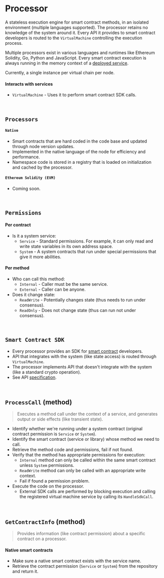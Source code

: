 # Processor

A stateless execution engine for smart contract methods, in an isolated environment (multiple languages supported). The processor retains no knowledge of the system around it. Every API it provides to smart contract developers is routed to the `VirtualMachine` controlling the execution process.

Multiple processors exist in various languages and runtimes like Ethereum Solidity, Go, Python and JavaScript. Every smart contract execution is always running in the memory context of a [deployed service](../../terminology.md).

Currently, a single instance per virtual chain per node.

#### Interacts with services

* `VirtualMachine` - Uses it to perform smart contract SDK calls.

&nbsp;
## `Processors`

#### `Native`
* Smart contracts that are hard coded in the code base and updated through node version updates.
* Implemented in the native language of the node for efficiency and performance.
* Namespace code is stored in a registry that is loaded on initialization and cached by the processor.

#### `Ethereum Solidity (EVM)`
* Coming soon.

&nbsp;
## `Permissions`

#### Per contract
* Is it a system service:
  * `Service` - Standard permissions. For example, it can only read and write state variables in its own address space.
  * `System` - A system contracts that run under special permissions that give it more abilities.

#### Per method
* Who can call this method:
  * `Internal` - Caller must be the same service.
  * `External` - Caller can be anyone.
* Does it change state:
  * `ReadWrite` - Potentially changes state (thus needs to run under consensus).
  * `ReadOnly` - Does not change state (thus can run not under consensus).

&nbsp;
## `Smart Contract SDK`

* Every processor provides an SDK for [smart contract](../../terminology.md) developers.
* API that integrates with the system (like state access) is routed through `VirtualMachine`.
* The processor implements API that doesn't integrate with the system (like a standard crypto operation).
* See API [specification](../smart-contracts/sdk/api.md).

&nbsp;
## `ProcessCall` (method)

> Executes a method call under the context of a service, and generates output or side effects (like transient state).

* Identify whether we're running under a system contract (original contract permission is `Service` or `System`).
* Identify the smart contract (service or library) whose method we need to call.
* Retrieve the method code and permissions, fail if not found.
* Verify that the method has appropriate permissions for execution:
  * `Internal` method can only be called within the same smart contract unless `System` permissions.
  * `ReadWrite` method can only be called with an appropriate write context.
  * Fail if found a permission problem.
* Execute the code on the processor.
  * External SDK calls are performed by blocking execution and calling the registered virtual machine service by calling its `HandleSdkCall`.

&nbsp;
## `GetContractInfo` (method)

> Provides information (like contract permission) about a specific contract on a processor.

#### Native smart contracts
* Make sure a native smart contract exists with the service name.
* Retrieve the contract permission (`Service` or `System`) from the repository and return it.


<!-- TODO: oded add the diagrams again

&nbsp;
![alt text][processor_interface] <br/><br/>

[processor_interface]: ../_img/processor_interface.png "VM - Processor Interface"

-->
